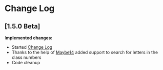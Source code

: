 # Change Log

## [1.5.0 Beta]


**Implemented changes:**

- Started [Change Log](https://github.com/ZotCurve/ZotCurve.github.io/blob/master/CHANGELOG.md)
- Thanks to the help of [Maybe14](https://github.com/Maybe14) added support to search for letters in the class numbers
- Code cleanup
